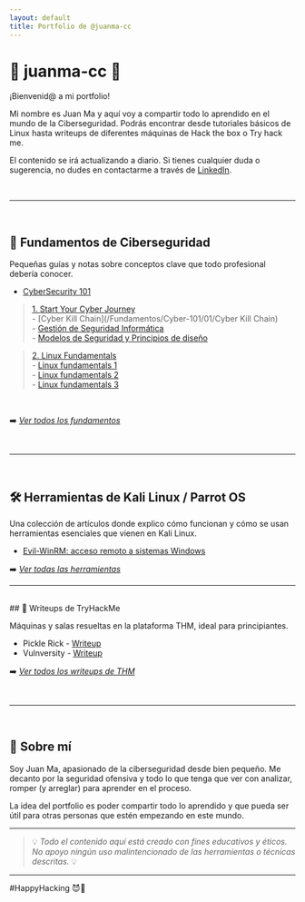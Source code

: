 ```yaml
---
layout: default
title: Portfolio de @juanma-cc
---
```


# 🎩 juanma-cc 🎩


¡Bienvenid@ a mi portfolio!  

Mi nombre es Juan Ma y aquí voy a compartir todo lo aprendido en el mundo de la Ciberseguridad. 
Podrás encontrar desde tutoriales básicos de Linux hasta writeups de diferentes máquinas de Hack the box o Try hack me.

El contenido se irá actualizando a diario. Si tienes cualquier duda o sugerencia, no dudes en contactarme a través de [LinkedIn](https://www.linkedin.com/in/juanma-cc/).

<br>

---

<br>

## 🧠 Fundamentos de Ciberseguridad

Pequeñas guías y notas sobre conceptos clave que todo profesional debería conocer.

- [CyberSecurity 101](/Fundamentos/Cyber-101)  

> [1. Start Your Cyber Journey](/Fundamentos/Cyber-101/01/)  
    - [Cyber Kill Chain](/Fundamentos/Cyber-101/01/Cyber Kill Chain)  
    - [Gestión de Seguridad Informática](/Fundamentos/Cyber-101/01/Gestión_de_Seguridad_Informática_y_GRC)    
    - [Modelos de Seguridad y Principios de diseño](/Fundamentos/Cyber-101/01/Modelos_de_Seguridad_y_Principios_de_diseño)  


> [2. Linux Fundamentals](/Fundamentos/Cyber-101/02/)  
    - [Linux fundamentals 1](/Fundamentos/Cyber-101/02/Linux_Fundamentals_1_-_Find_Grep_Operadores)  
    - [Linux fundamentals 2](/Fundamentos/Cyber-101/02/Linux_Fundamentals_2_-_SSH)  
    - [Linux fundamentals 3](/Fundamentos/Cyber-101/02/Linux_Fundamentals_3_-_wget,_ps,_cron,_apt,_logs)  



<!--
> [3. Windows AD Fundamentals](/Fundamentos/Cyber-101/03/)  
> [4. Command Line](/Fundamentos/Cyber-101/04/)  
> [5. Networking](/Fundamentos/Cyber-101/05/)  
> [6. Cryptography](/Fundamentos/Cyber-101/06/)  
> [7. Exploitation Basics](/Fundamentos/Cyber-101/07/)  
> [8. Web Hacking](/Fundamentos/Cyber-101/08/)  
> [9. Offensive Security Tooling](/Fundamentos/Cyber-101/09/)  
> [10. Defensive Security](/Fundamentos/Cyber-101/10/)  
> [11. Security Solutions](/Fundamentos/Cyber-101/11/)  
> [12. Defensive Security Tooling](/Fundamentos/Cyber-101/12/)  
> [13. Build Your Cyber Security Career](/Fundamentos/Cyber-101/13/)  
-->

<br>

➡️ *[Ver todos los fundamentos](./Fundamentos)*

<br>

---

<br>

## 🛠️ Herramientas de Kali Linux / Parrot OS

Una colección de artículos donde explico cómo funcionan y cómo se usan herramientas esenciales que vienen en Kali Linux.

- [Evil-WinRM: acceso remoto a sistemas Windows](/tools/evilwinrm)

<!-- - [nmap: escaneo de red básico y avanzado](/tools/nmap) -->

➡️ *[Ver todas las herramientas](./tools)*




---


<br>
## 🧪 Writeups de TryHackMe

Máquinas y salas resueltas en la plataforma THM, ideal para principiantes.

- Pickle Rick - [Writeup](./thm-writeups/thm_pickleRick)
- Vulnversity - [Writeup](./thm-writeups/thm_vulnversity)



➡️ *[Ver todos los writeups de THM](./thm-writeups)*

<br>

---

<br>

## 🚀 Sobre mí

Soy Juan Ma, apasionado de la ciberseguridad desde bien pequeño.
Me decanto por la seguridad ofensiva y todo lo que tenga que ver con analizar, romper (y arreglar) para aprender en el proceso.  

La idea del portfolio es poder compartir todo lo aprendido y que pueda ser útil para otras personas que estén empezando en este mundo.

---

> 💡 *Todo el contenido aquí está creado con fines educativos y éticos. No apoyo ningún uso malintencionado de las herramientas o técnicas descritas.* 💡

---

#HappyHacking 😈🎩
